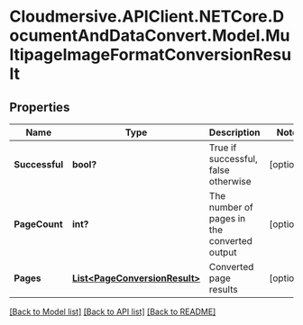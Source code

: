 # Cloudmersive.APIClient.NETCore.DocumentAndDataConvert.Model.MultipageImageFormatConversionResult
## Properties

Name | Type | Description | Notes
------------ | ------------- | ------------- | -------------
**Successful** | **bool?** | True if successful, false otherwise | [optional] 
**PageCount** | **int?** | The number of pages in the converted output | [optional] 
**Pages** | [**List&lt;PageConversionResult&gt;**](PageConversionResult.md) | Converted page results | [optional] 

[[Back to Model list]](../README.md#documentation-for-models) [[Back to API list]](../README.md#documentation-for-api-endpoints) [[Back to README]](../README.md)

